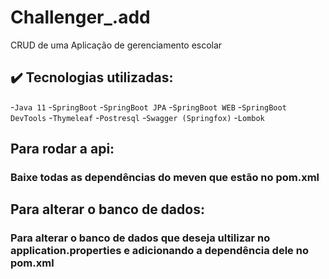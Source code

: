 # Challenger_.add
CRUD de uma Aplicação de gerenciamento escolar

## ✔️ Tecnologias utilizadas:
-``Java 11``
-``SpringBoot``
-``SpringBoot JPA``
-``SpringBoot WEB``
-``SpringBoot DevTools``
-``Thymeleaf``
-``Postresql``
-``Swagger (Springfox)``
-``Lombok``

## Para rodar a api:
### Baixe todas as dependências do meven que estão no pom.xml

## Para alterar o banco de dados: 
### Para alterar o banco de dados que deseja ultilizar no application.properties e adicionando a dependência dele no pom.xml
